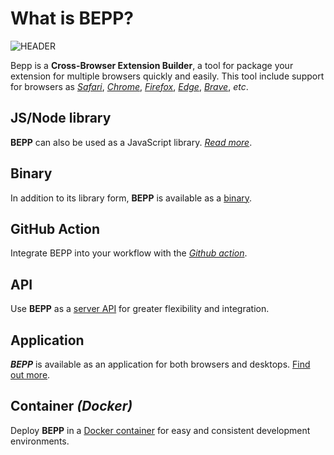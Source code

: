 # What is BEPP?

![HEADER](/banner.png)

Bepp is a **Cross-Browser Extension Builder**, a tool for package your extension for multiple browsers quickly and easily.
This tool include support for browsers as [_Safari_](lib/build/safari.md), [_Chrome_](lib/build/chrome.md), [_Firefox_](lib/build/firefox.md), [_Edge_](lib/build/edge.md), [_Brave_](lib/build/brave.md), _etc_.

## JS/Node library

**BEPP** can also be used as a JavaScript library. [*Read more*](/guide/lib).

## Binary

In addition to its library form, **BEPP** is available as a [binary](/guide/lib).

## GitHub Action

Integrate BEPP into your workflow with the [*Github action*](https://github.com/marketplace/actions/bepp-a-cross-browser-extension-builder).

## API

Use **BEPP** as a [server API](/guide/api) for greater flexibility and integration.

## Application

***BEPP*** is available as an application for both browsers and desktops. [Find out more](/guide/app).

## Container _(Docker)_

Deploy **BEPP** in a [Docker container](/guide/container) for easy and consistent development environments.
